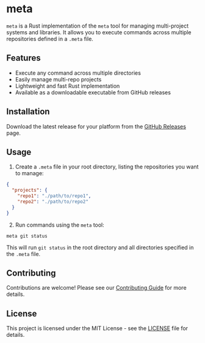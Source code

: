# meta

`meta` is a Rust implementation of the `meta` tool for managing multi-project systems and libraries. It allows you to execute commands across multiple repositories defined in a `.meta` file.

## Features

- Execute any command across multiple directories
- Easily manage multi-repo projects
- Lightweight and fast Rust implementation
- Available as a downloadable executable from GitHub releases

## Installation

Download the latest release for your platform from the [GitHub Releases](https://github.com/yourusername/meta/releases) page.

## Usage

1. Create a `.meta` file in your root directory, listing the repositories you want to manage:

```json
{
  "projects": {
    "repo1": "./path/to/repo1",
    "repo2": "./path/to/repo2"
  }
}
```

2. Run commands using the `meta` tool:

```
meta git status
```

This will run `git status` in the root directory and all directories specified in the `.meta` file.

## Contributing

Contributions are welcome! Please see our [Contributing Guide](CONTRIBUTING.md) for more details.

## License

This project is licensed under the MIT License - see the [LICENSE](LICENSE) file for details.

